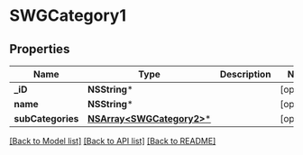 # SWGCategory1

## Properties
Name | Type | Description | Notes
------------ | ------------- | ------------- | -------------
**_iD** | **NSString*** |  | [optional] 
**name** | **NSString*** |  | [optional] 
**subCategories** | [**NSArray&lt;SWGCategory2&gt;***](SWGCategory2.md) |  | [optional] 

[[Back to Model list]](../README.md#documentation-for-models) [[Back to API list]](../README.md#documentation-for-api-endpoints) [[Back to README]](../README.md)


